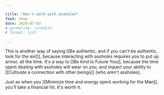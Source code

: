 ```yaml
---

title: "Don't work with assholes"
feed: show
date: 2024-07-03
# permalink: /credits
# format: list

---
```


This is another way of saying [[Be authentic, and if you can't be authentic, look for the exit]], because interacting with assholes requires you to put up armor, all the time. It's a way to [[Be kind to Future You]], because the time spent dealing with assholes will wear on you, and impact your ability to [[Cultivate a connection with other beings]] (who aren't assholes).

Just as when you [[Minimize time and energy spent working for the Man]], you'll take a financial hit. It's worth it.
